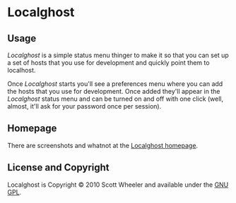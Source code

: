Localghost
==========

Usage
-----

*Localghost* is a simple status menu thinger to make it so that you can set up
a set of hosts that you use for development and quickly point them to localhost.

Once *Localghost* starts you'll see a preferences menu where you can add the
hosts that you use for development.  Once added they'll appear in the
*Localghost* status menu and can be turned on and off with one click (well,
almost, it'll ask for your password once per session).

Homepage
--------

There are screenshots and whatnot at the
[Localghost homepage](http://scotchi.net/localghost/).

License and Copyright
---------------------

Localghost is Copyright &copy; 2010 Scott Wheeler and available under the
[GNU GPL](http://www.gnu.org/licenses/gpl.html).

